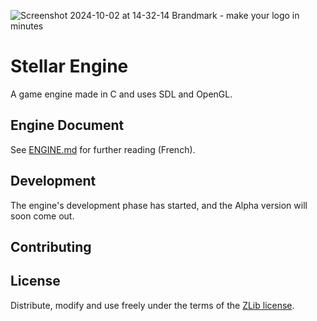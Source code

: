 
![Screenshot 2024-10-02 at 14-32-14 Brandmark - make your logo in minutes](https://github.com/user-attachments/assets/ca47155b-fc28-48b7-bf2d-ec726dd5f3d2)

#  Stellar Engine

A game engine made in C and uses SDL and OpenGL.

## Engine Document

See [ENGINE.md](./ENGINE.md) for further reading (French).

## Development

The engine's development phase has started, and the Alpha version will soon come out.

## Contributing

## License

Distribute, modify and use freely under the terms of the [ZLib license](./LICENSE).
